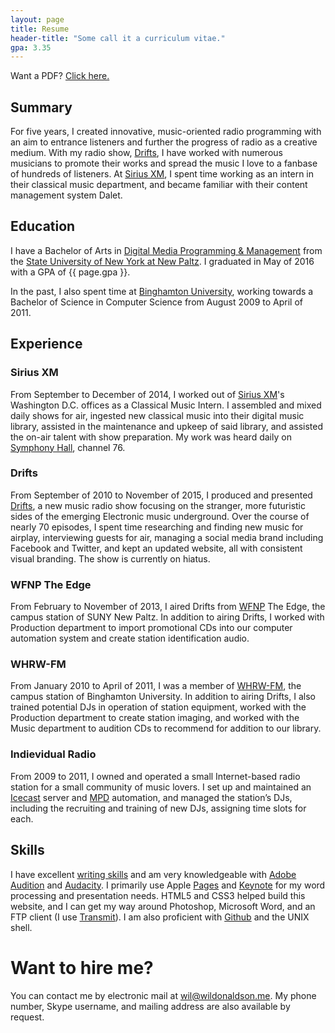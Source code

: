 ```yaml
---
layout: page
title: Resume
header-title: "Some call it a curriculum vitae."
gpa: 3.35
---
```


<p class="message">Want a PDF? <a href="/resume/Wil Donaldson - Resume.pdf">Click here.</a></p>

## Summary

For five years, I created innovative, music-oriented radio programming with an aim to entrance listeners and further the progress of radio as a creative medium. With my radio show, [Drifts](#drifts), I have worked with numerous musicians to promote their works and spread the music I love to a fanbase of hundreds of listeners. At [Sirius XM](#sirius-xm), I spent time working as an intern in their classical music department, and became familiar with their content management system Dalet.

## Education

I have a Bachelor of Arts in [Digital Media Programming & Management](http://www.newpaltz.edu/ugc/las/comm_media/major_dmprog-mgmt.html) from the [State University of New York at New Paltz](http://newpaltz.edu). I graduated in May of 2016 with a GPA of {{ page.gpa }}.

In the past, I also spent time at [Binghamton University](http://binghamton.edu), working towards a Bachelor of Science in Computer Science from August 2009 to April of 2011.

## Experience

### Sirius XM

From September to December of 2014, I worked out of [Sirius XM](http://siriusxm.com/)'s Washington D.C. offices as a Classical Music Intern. I assembled and mixed daily shows for air, ingested new classical music into their digital music library, assisted in the maintenance and upkeep of said library, and assisted the on-air talent with show preparation. My work was heard daily on [Symphony Hall](https://en.wikipedia.org/wiki/Symphony_Hall_(Sirius_XM)), channel 76.

### Drifts

From September of 2010 to November of 2015, I produced and presented [Drifts](http://drifts.fm/), a new music radio show focusing on the stranger, more futuristic sides of the emerging Electronic music underground. Over the course of nearly 70 episodes, I spent time researching and finding new music for airplay, interviewing guests for air, managing a social media brand including Facebook and Twitter, and kept an updated website, all with consistent visual branding. The show is currently on hiatus.

### WFNP The Edge

From February to November of 2013, I aired Drifts from [WFNP](http://wfnp.org/) The Edge, the campus station of SUNY New Paltz. In addition to airing Drifts, I worked with Production department to import promotional CDs into our computer automation system and create station identification audio.

### WHRW-FM

From January 2010 to April of 2011, I was a member of [WHRW-FM](http://whrwfm.org/), the campus station of Binghamton University. In addition to airing Drifts, I also trained potential DJs in operation of station equipment, worked with the Production department to create station imaging, and worked with the Music department to audition CDs to recommend for addition to our library.

### Indievidual Radio

From 2009 to 2011, I owned and operated a small Internet-based radio station for a small community of music lovers. I set up and maintained an [Icecast](http://icecast.org/) server and [MPD](http;//musicpd.org/) automation, and managed the station’s DJs, including the recruiting and training of new DJs, assigning time slots for each.

## Skills

I have excellent [writing skills](/posts/) and am very knowledgeable with [Adobe Audition](http://www.adobe.com/products/audition.html) and [Audacity](http://audacityteam.org/). I primarily use Apple [Pages](http://www.apple.com/mac/pages/) and [Keynote](http://www.apple.com/mac/keynote/) for my word processing and presentation needs. HTML5 and CSS3 helped build this website, and I can get my way around Photoshop, Microsoft Word, and an FTP client (I use [Transmit](http://panic.com/transmit)). I am also proficient with [Github](http://github.com/) and the UNIX shell.

# Want to hire me?

You can contact me by electronic mail at [wil@wildonaldson.me](mailto:wil@wildonaldson.me). My phone number, Skype username, and mailing address are also available by request.
